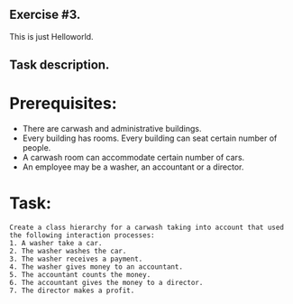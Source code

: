 ## Exercise #3.  

This is just Helloworld. 

## Task description.

# Prerequisites:

* There are carwash and administrative buildings.
* Every building has rooms. Every building can seat certain number of people.
* A carwash room can accommodate certain number of cars.
* An employee may be a washer, an accountant or a director.

# Task:
	Create a class hierarchy for a carwash taking into account that used the following interaction processes:
 	1. A washer take a car.
	2. The washer washes the car.
	3. The washer receives a payment.
	4. The washer gives money to an accountant.
	5. The accountant counts the money.
	6. The accountant gives the money to a director.
	7. The director makes a profit. 

